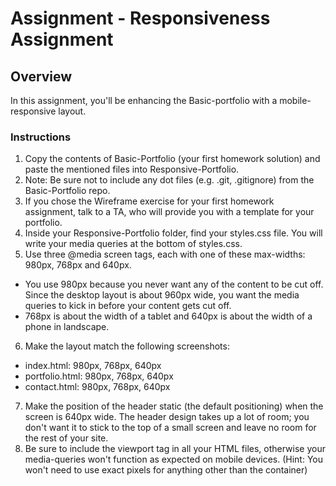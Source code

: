 # Assignment - Responsiveness Assignment

## Overview

In this assignment, you'll be enhancing the Basic-portfolio with a mobile-responsive layout.


### Instructions
1. Copy the contents of Basic-Portfolio (your first homework solution) and paste the mentioned files into Responsive-Portfolio.
2. Note: Be sure not to include any dot files (e.g. .git, .gitignore) from the Basic-Portfolio repo.
3. If you chose the Wireframe exercise for your first homework assignment, talk to a TA, who will provide you with a template for your portfolio.
4. Inside your Responsive-Portfolio folder, find your styles.css file. You will write your media queries at the bottom of styles.css.
5. Use three @media screen tags, each with one of these max-widths: 980px, 768px and 640px.



  - You use 980px because you never want any of the content to be cut off. Since the desktop layout is about 960px wide, you want the media queries to kick in before your content gets cut off.
  - 768px is about the width of a tablet and 640px is about the width of a phone in landscape.



6. Make the layout match the following screenshots:
  - index.html: 980px, 768px, 640px
  - portfolio.html: 980px, 768px, 640px
  - contact.html: 980px, 768px, 640px



7. Make the position of the header static (the default positioning) when the screen is 640px wide. The header design takes up a lot of room; you don't want it to stick to the top of a small screen and leave no room for the rest of your site.
8. Be sure to include the viewport tag in all your HTML files, otherwise your media-queries won't function as expected on mobile devices. (Hint: You won't need to use exact pixels for anything other than the container)
